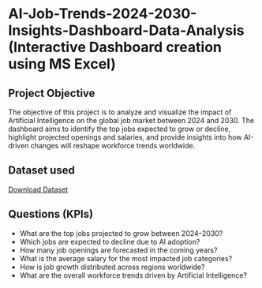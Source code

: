 # AI-Job-Trends-2024-2030-Insights-Dashboard-Data-Analysis (Interactive Dashboard creation using MS Excel)
## Project Objective
The objective of this project is to analyze and visualize the impact of Artificial Intelligence on the global job market between 2024 and 2030.
The dashboard aims to identify the top jobs expected to grow or decline, highlight projected openings and salaries, and provide insights into how AI-driven changes will reshape workforce trends worldwide.

## Dataset used
[Download Dataset](https://github.com/Mohamed-Nofal-DataAnalysis/AI-Job-Trends-2024-2030/blob/main/Dateste.csv)

## Questions (KPIs)
- What are the top jobs projected to grow between 2024–2030?
- Which jobs are expected to decline due to AI adoption?
- How many job openings are forecasted in the coming years?
- What is the average salary for the most impacted job categories?
- How is job growth distributed across regions worldwide?
- What are the overall workforce trends driven by Artificial Intelligence?
